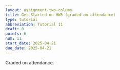 ```yaml
---
layout: assignment-two-column
title: Get Started on HW5 (graded on attendance)
type: tutorial
abbreviation: Tutorial 11
draft: 0
points: 6
num: 11
start_date: 2025-04-21
due_date: 2025-04-21
---
```


Graded on attendance.